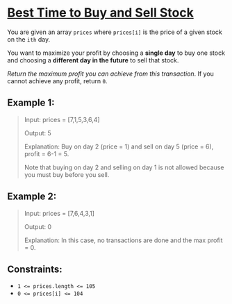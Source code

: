 # [Best Time to Buy and Sell Stock](https://leetcode.com/problems/best-time-to-buy-and-sell-stock/)
You are given an array `prices` where `prices[i]` is the price of a given stock on the `ith` day.

You want to maximize your profit by choosing a **single day** to buy one stock and choosing a **different day in the future** to sell that stock.

*Return the maximum profit you can achieve from this transaction*. If you cannot achieve any profit, return `0`.

 

## Example 1:

> Input: prices = [7,1,5,3,6,4]
>
> Output: 5
>
> Explanation: Buy on day 2 (price = 1) and sell on day 5 (price = 6), profit = 6-1 = 5.
>
> Note that buying on day 2 and selling on day 1 is not allowed because you must buy before you sell.

## Example 2:

> Input: prices = [7,6,4,3,1]
>
> Output: 0
>
> Explanation: In this case, no transactions are done and the max profit = 0.
 

## Constraints:

- `1 <= prices.length <= 105`
- `0 <= prices[i] <= 104`
